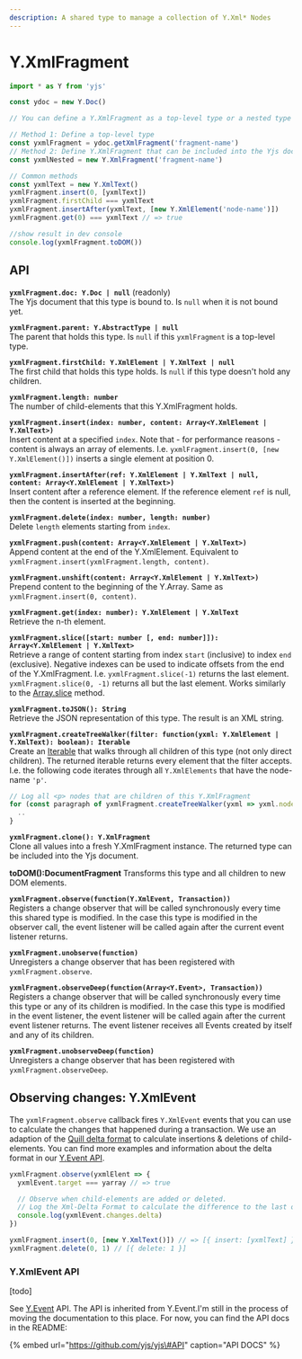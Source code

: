 ```yaml
---
description: A shared type to manage a collection of Y.Xml* Nodes
---
```


# Y.XmlFragment

```javascript
import * as Y from 'yjs'

const ydoc = new Y.Doc()

// You can define a Y.XmlFragment as a top-level type or a nested type

// Method 1: Define a top-level type
const yxmlFragment = ydoc.getXmlFragment('fragment-name')
// Method 2: Define Y.XmlFragment that can be included into the Yjs document
const yxmlNested = new Y.XmlFragment('fragment-name')

// Common methods
const yxmlText = new Y.XmlText()
yxmlFragment.insert(0, [yxmlText])
yxmlFragment.firstChild === yxmlText
yxmlFragment.insertAfter(yxmlText, [new Y.XmlElement('node-name')])
yxmlFragment.get(0) === yxmlText // => true

//show result in dev console
console.log(yxmlFragment.toDOM())
```

## API

**`yxmlFragment.doc: Y.Doc | null`** \(readonly\)  
The Yjs document that this type is bound to. Is `null` when it is not bound yet.

**`yxmlFragment.parent: Y.AbstractType | null`**  
The parent that holds this type. Is `null` if this `yxmlFragment` is a top-level type.

**`yxmlFragment.firstChild: Y.XmlElement | Y.XmlText | null`**  
The first child that holds this type holds. Is `null` if this type doesn't hold any children.

**`yxmlFragment.length: number`**  
The number of child-elements that this Y.XmlFragment holds.

**`yxmlFragment.insert(index: number, content: Array<Y.XmlElement | Y.XmlText>)`**  
Insert content at a specified `index`. Note that - for performance reasons - content is always an array of elements. I.e. `yxmlFragment.insert(0, [new Y.XmlElement()])` inserts a single element at position 0.

**`yxmlFragment.insertAfter(ref: Y.XmlElement | Y.XmlText | null, content: Array<Y.XmlElement | Y.XmlText>)`**  
Insert content after a reference element. If the reference element `ref` is null, then the content is inserted at the beginning.

**`yxmlFragment.delete(index: number, length: number)`**  
Delete `length` elements starting from `index`.

**`yxmlFragment.push(content: Array<Y.XmlElement | Y.XmlText>)`**  
Append content at the end of the Y.XmlElement. Equivalent to `yxmlFragment.insert(yxmlFragment.length, content)`.

**`yxmlFragment.unshift(content: Array<Y.XmlElement | Y.XmlText>)`**  
Prepend content to the beginning of the Y.Array. Same as `yxmlFragment.insert(0, content)`.

**`yxmlFragment.get(index: number): Y.XmlElement | Y.XmlText`**  
Retrieve the n-th element.

**`yxmlFragment.slice([start: number [, end: number]]): Array<Y.XmlElement | Y.XmlText>`**  
Retrieve a range of content starting from index `start` \(inclusive\) to index `end` \(exclusive\). Negative indexes can be used to indicate offsets from the end of the Y.XmlFragment. I.e. `yxmlFragment.slice(-1)` returns the last element. `yxmlFragment.slice(0, -1)` returns all but the last element. Works similarly to the [Array.slice](https://developer.mozilla.org/en-US/docs/Web/JavaScript/Reference/Global_Objects/Array/slice) method.

**`yxmlFragment.toJSON(): String`**  
Retrieve the JSON representation of this type. The result is an XML string.

**`yxmlFragment.createTreeWalker(filter: function(yxml: Y.XmlElement | Y.XmlText): boolean): Iterable`**  
Create an [Iterable](https://developer.mozilla.org/en-US/docs/Web/JavaScript/Reference/Iteration_protocols) that walks through all children of this type \(not only direct children\). The returned iterable returns every element that the filter accepts. I.e. the following code iterates through all `Y.XmlElements` that have the node-name `'p'`.

```javascript
// Log all <p> nodes that are children of this Y.XmlFragment
for (const paragraph of yxmlFragment.createTreeWalker(yxml => yxml.nodeName === 'p')) {
  ..
}
```

**`yxmlFragment.clone(): Y.XmlFragment`**  
Clone all values into a fresh Y.XmlFragment instance. The returned type can be included into the Yjs document.

 **toDOM\(\):DocumentFragment**  Transforms this type and all children to new DOM elements.

**`yxmlFragment.observe(function(Y.XmlEvent, Transaction))`**  
Registers a change observer that will be called synchronously every time this shared type is modified. In the case this type is modified in the observer call, the event listener will be called again after the current event listener returns.

**`yxmlFragment.unobserve(function)`**  
Unregisters a change observer that has been registered with `yxmlFragment.observe`.

**`yxmlFragment.observeDeep(function(Array<Y.Event>, Transaction))`**  
Registers a change observer that will be called synchronously every time this type or any of its children is modified. In the case this type is modified in the event listener, the event listener will be called again after the current event listener returns. The event listener receives all Events created by itself and any of its children.

**`yxmlFragment.unobserveDeep(function)`**  
Unregisters a change observer that has been registered with `yxmlFragment.observeDeep`.

## Observing changes: Y.XmlEvent

The `yxmlFragment.observe` callback fires `Y.XmlEvent` events that you can use to calculate the changes that happened during a transaction. We use an adaption of the [Quill delta format](https://quilljs.com/docs/delta/) to calculate insertions & deletions of child-elements. You can find more examples and information about the delta format in our [Y.Event API](../y.event.md#delta-format).

```javascript
yxmlFragment.observe(yxmlElent => {
  yxmlEvent.target === yarray // => true

  // Observe when child-elements are added or deleted. 
  // Log the Xml-Delta Format to calculate the difference to the last observe-event
  console.log(yxmlEvent.changes.delta)
})

yxmlFragment.insert(0, [new Y.XmlText()]) // => [{ insert: [yxmlText] }]
yxmlFragment.delete(0, 1) // [{ delete: 1 }]
```

### Y.XmlEvent API

\[todo\]

See [Y.Event](../y.event.md) API. The API is inherited from Y.Event.I'm still in the process of moving the documentation to this place. For now, you can find the API docs in the README:

{% embed url="https://github.com/yjs/yjs\#API" caption="API DOCS" %}

